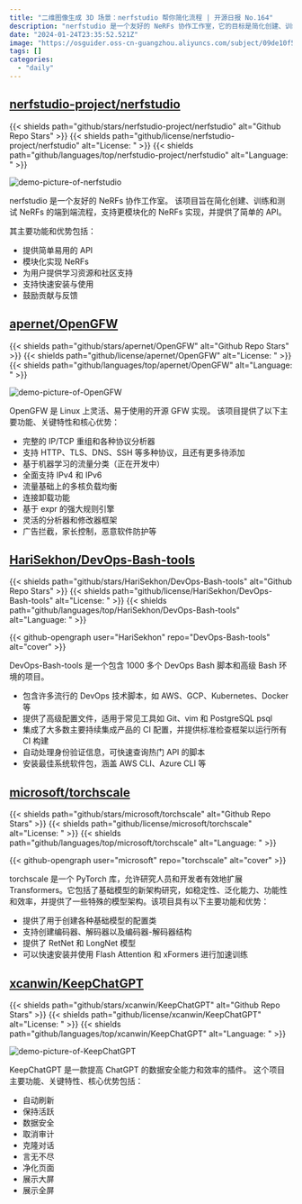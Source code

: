 ```yaml
---
title: "二维图像生成 3D 场景：nerfstudio 帮你简化流程 | 开源日报 No.164"
description: "nerfstudio 是一个友好的 NeRFs 协作工作室，它的目标是简化创建、训练和测试 NeRFs 的流程。它提供了简单易用的 API，让用户能够更轻松地实现模块化的 NeRFs。"
date: "2024-01-24T23:35:52.521Z"
image: "https://osguider.oss-cn-guangzhou.aliyuncs.com/subject/09de10f53e774cdb69f2865796961595.png"
tags: []
categories:
  - "daily"
---
```


## [nerfstudio-project/nerfstudio](https://github.com/nerfstudio-project/nerfstudio)

{{< shields path="github/stars/nerfstudio-project/nerfstudio" alt="Github Repo Stars" >}} {{< shields path="github/license/nerfstudio-project/nerfstudio" alt="License: " >}} {{< shields path="github/languages/top/nerfstudio-project/nerfstudio" alt="Language: " >}}

![demo-picture-of-nerfstudio](https://static.osguider.com/subject/github/nerfstudio-project/nerfstudio/bd4bdadfc8bcbb0b78ef2e66bab069d4.gif)

nerfstudio 是一个友好的 NeRFs 协作工作室。
该项目旨在简化创建、训练和测试 NeRFs 的端到端流程，支持更模块化的 NeRFs 实现，并提供了简单的 API。

其主要功能和优势包括：

- 提供简单易用的 API
- 模块化实现 NeRFs
- 为用户提供学习资源和社区支持
- 支持快速安装与使用
- 鼓励贡献与反馈
  
## [apernet/OpenGFW](https://github.com/apernet/OpenGFW)

{{< shields path="github/stars/apernet/OpenGFW" alt="Github Repo Stars" >}} {{< shields path="github/license/apernet/OpenGFW" alt="License: " >}} {{< shields path="github/languages/top/apernet/OpenGFW" alt="Language: " >}}

![demo-picture-of-OpenGFW](https://static.osguider.com/subject/github/apernet/OpenGFW/401fa17344338990ec7525584adf4a32.png)

OpenGFW 是 Linux 上灵活、易于使用的开源 GFW 实现。
该项目提供了以下主要功能、关键特性和核心优势：

- 完整的 IP/TCP 重组和各种协议分析器
- 支持 HTTP、TLS、DNS、SSH 等多种协议，且还有更多待添加
- 基于机器学习的流量分类（正在开发中）
- 全面支持 IPv4 和 IPv6
- 流量基础上的多核负载均衡
- 连接卸载功能
- 基于 expr 的强大规则引擎
- 灵活的分析器和修改器框架
- 广告拦截，家长控制，恶意软件防护等
  
## [HariSekhon/DevOps-Bash-tools](https://github.com/HariSekhon/DevOps-Bash-tools)

{{< shields path="github/stars/HariSekhon/DevOps-Bash-tools" alt="Github Repo Stars" >}} {{< shields path="github/license/HariSekhon/DevOps-Bash-tools" alt="License: " >}} {{< shields path="github/languages/top/HariSekhon/DevOps-Bash-tools" alt="Language: " >}}

{{< github-opengraph user="HariSekhon" repo="DevOps-Bash-tools" alt="cover" >}}

DevOps-Bash-tools 是一个包含 1000 多个 DevOps Bash 脚本和高级 Bash 环境的项目。

- 包含许多流行的 DevOps 技术脚本，如 AWS、GCP、Kubernetes、Docker 等
- 提供了高级配置文件，适用于常见工具如 Git、vim 和 PostgreSQL psql
- 集成了大多数主要持续集成产品的 CI 配置，并提供标准检查框架以运行所有 CI 构建
- 自动处理身份验证信息，可快速查询热门 API 的脚本
- 安装最佳系统软件包，涵盖 AWS CLI、Azure CLI 等
  
## [microsoft/torchscale](https://github.com/microsoft/torchscale)

{{< shields path="github/stars/microsoft/torchscale" alt="Github Repo Stars" >}} {{< shields path="github/license/microsoft/torchscale" alt="License: " >}} {{< shields path="github/languages/top/microsoft/torchscale" alt="Language: " >}}

{{< github-opengraph user="microsoft" repo="torchscale" alt="cover" >}}

torchscale 是一个 PyTorch 库，允许研究人员和开发者有效地扩展 Transformers。它包括了基础模型的新架构研究，如稳定性、泛化能力、功能性和效率，并提供了一些特殊的模型架构。该项目具有以下主要功能和优势：

- 提供了用于创建各种基础模型的配置类
- 支持创建编码器、解码器以及编码器-解码器结构
- 提供了 RetNet 和 LongNet 模型
- 可以快速安装并使用 Flash Attention 和 xFormers 进行加速训练
  
## [xcanwin/KeepChatGPT](https://github.com/xcanwin/KeepChatGPT)

{{< shields path="github/stars/xcanwin/KeepChatGPT" alt="Github Repo Stars" >}} {{< shields path="github/license/xcanwin/KeepChatGPT" alt="License: " >}} {{< shields path="github/languages/top/xcanwin/KeepChatGPT" alt="Language: " >}}

![demo-picture-of-KeepChatGPT](https://picgo-daily.oss-cn-guangzhou.aliyuncs.com/picgo-daily/2024/f1a3380cfe3f3d9bb4ef0f47807c68ea.png)

KeepChatGPT 是一款提高 ChatGPT 的数据安全能力和效率的插件。
这个项目主要功能、关键特性、核心优势包括：

- 自动刷新
- 保持活跃
- 数据安全
- 取消审计
- 克隆对话
- 言无不尽
- 净化页面
- 展示大屏
- 展示全屏
  
